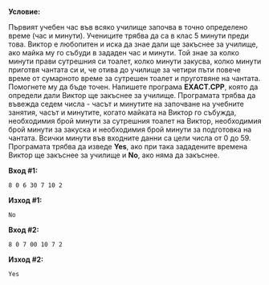 **Условие:**

Първият учебен час във всяко училище започва в точно определено време (час и минути). Учениците трябва да са в клас 5 минути преди това. Виктор е любопитен и иска да знае дали ще закъснее за училище, ако майка му го събуди в зададен час и минути. Той знае за колко минути прави сутрешния си тоалет, колко минути закусва, колко минути приготвя чантата си и, че отива до училище за четири пъти повече време от сумарното време за сутрешен тоалет и пруготвяне на чантата. Помогнете му да бъде точен. Напишете програма **EXACT.CPP**, която да определи дали Виктор ще закъснее за училище. Програмата трябва да въвежда седем числа - часът и минутите на започване на учебните занятия, часът и минутите, когато майката на Виктор го събужда, необходимия брой минути за сутрешния тоалет на Виктор, необходимия брой минути за закуска и необходимия брой минути за подготовка на чантата. Всички минути във входните данни са цели числа от 0 до 59. Програмата трябва да изведе **Yes**, ако при така зададените времена Виктор ще закъснее за училище и **No**, ако няма да закъснее.

**Вход #1:**

	8 0 6 30 7 10 2

**Изход #1:**

	No

**Вход #2:**

	8 0 7 00 10 7 2

**Изход #2:**

	Yes